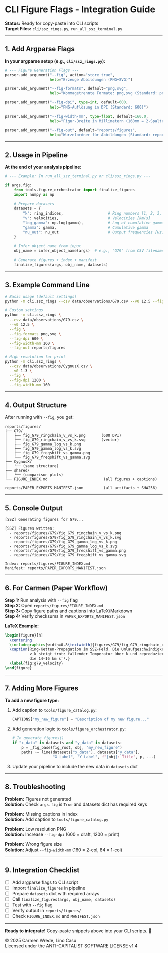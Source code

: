 # CLI Figure Flags - Integration Guide

**Status:** Ready for copy-paste into CLI scripts  
**Target Files:** `cli/ssz_rings.py`, `run_all_ssz_terminal.py`

---

## 1. Add Argparse Flags

**In your argparse setup (e.g., `cli/ssz_rings.py`):**

```python
# --- Figure Generation Flags ---
parser.add_argument("--fig", action="store_true",
                    help="Erzeuge Abbildungen (PNG+SVG)")

parser.add_argument("--fig-formats", default="png,svg",
                    help="Kommagetrennte Formate: png,svg (Standard: png,svg)")

parser.add_argument("--fig-dpi", type=int, default=600,
                    help="PNG-Auflösung in DPI (Standard: 600)")

parser.add_argument("--fig-width-mm", type=float, default=160.0,
                    help="Figur-Breite in Millimetern (160mm = 2-Spalten, 84mm = 1-Spalte)")

parser.add_argument("--fig-out", default="reports/figures",
                    help="Wurzelordner für Abbildungen (Standard: reports/figures)")
```

---

## 2. Usage in Pipeline

**At the end of your analysis pipeline:**

```python
# --- Example: In run_all_ssz_terminal.py or cli/ssz_rings.py ---

if args.fig:
    from tools.figure_orchestrator import finalize_figures
    import numpy as np
    
    # Prepare datasets
    datasets = {
        "k": ring_indices,                    # Ring numbers [1, 2, 3, ...]
        "v": velocities,                      # Velocities [km/s]
        "log_gamma": np.log(gamma),           # Log of cumulative gamma
        "gamma": gamma,                       # Cumulative gamma
        "nu_out": nu_out                      # Output frequencies [Hz]
    }
    
    # Infer object name from input
    obj_name = infer_object_name(args)  # e.g., "G79" from CSV filename
    
    # Generate figures + index + manifest
    finalize_figures(args, obj_name, datasets)
```

---

## 3. Example Command Line

```bash
# Basic usage (default settings)
python -m cli.ssz_rings --csv data/observations/G79.csv --v0 12.5 --fig

# Custom settings
python -m cli.ssz_rings \
  --csv data/observations/G79.csv \
  --v0 12.5 \
  --fig \
  --fig-formats png,svg \
  --fig-dpi 600 \
  --fig-width-mm 160 \
  --fig-out reports/figures

# High-resolution for print
python -m cli.ssz_rings \
  --csv data/observations/CygnusX.csv \
  --v0 1.3 \
  --fig \
  --fig-dpi 1200 \
  --fig-width-mm 160
```

---

## 4. Output Structure

After running with `--fig`, you get:

```
reports/figures/
├── G79/
│   ├── fig_G79_ringchain_v_vs_k.png       (600 DPI)
│   ├── fig_G79_ringchain_v_vs_k.svg       (vector)
│   ├── fig_G79_gamma_log_vs_k.png
│   ├── fig_G79_gamma_log_vs_k.svg
│   ├── fig_G79_freqshift_vs_gamma.png
│   └── fig_G79_freqshift_vs_gamma.svg
├── CygnusX/
│   └── (same structure)
├── shared/
│   └── (comparison plots)
└── FIGURE_INDEX.md                         (all figures + captions)

reports/PAPER_EXPORTS_MANIFEST.json         (all artifacts + SHA256)
```

---

## 5. Console Output

```
[SSZ] Generating figures for G79...

[SSZ] Figures written:
  - reports/figures/G79/fig_G79_ringchain_v_vs_k.png
  - reports/figures/G79/fig_G79_ringchain_v_vs_k.svg
  - reports/figures/G79/fig_G79_gamma_log_vs_k.png
  - reports/figures/G79/fig_G79_gamma_log_vs_k.svg
  - reports/figures/G79/fig_G79_freqshift_vs_gamma.png
  - reports/figures/G79/fig_G79_freqshift_vs_gamma.svg

Index: reports/figures/FIGURE_INDEX.md
Manifest: reports/PAPER_EXPORTS_MANIFEST.json
```

---

## 6. For Carmen (Paper Workflow)

**Step 1:** Run analysis with `--fig` flag  
**Step 2:** Open `reports/figures/FIGURE_INDEX.md`  
**Step 3:** Copy figure paths and captions into LaTeX/Markdown  
**Step 4:** Verify checksums in `PAPER_EXPORTS_MANIFEST.json`  

**LaTeX Example:**
```latex
\begin{figure}[h]
  \centering
  \includegraphics[width=0.8\textwidth]{figures/G79/fig_G79_ringchain_v_vs_k.pdf}
  \caption{Ring-Ketten-Propagation im SSZ-Feld. Die Umlaufgeschwindigkeit 
           v_k steigt trotz fallender Temperatur über k und reproduziert 
           die 14–16 km s⁻¹.}
  \label{fig:g79_velocity}
\end{figure}
```

---

## 7. Adding More Figures

**To add a new figure type:**

1. Add caption to `tools/figure_catalog.py`:
   ```python
   CAPTIONS["my_new_figure"] = "Description of my new figure..."
   ```

2. Add generation logic to `tools/figure_orchestrator.py`:
   ```python
   # In generate_figures()
   if "x_data" in datasets and "y_data" in datasets:
       p = _fig_base(fig_root, obj, "my_new_figure")
       paths += line(datasets["x_data"], datasets["y_data"], 
                     "X Label", "Y Label", f"{obj}: Title", p, ...)
   ```

3. Update your pipeline to include the new data in `datasets` dict

---

## 8. Troubleshooting

**Problem:** Figures not generated  
**Solution:** Check `args.fig` is `True` and datasets dict has required keys

**Problem:** Missing captions in index  
**Solution:** Add caption to `tools/figure_catalog.py`

**Problem:** Low resolution PNG  
**Solution:** Increase `--fig-dpi` (600 = draft, 1200 = print)

**Problem:** Wrong figure size  
**Solution:** Adjust `--fig-width-mm` (160 = 2-col, 84 = 1-col)

---

## 9. Integration Checklist

- [ ] Add argparse flags to CLI script
- [ ] Import `finalize_figures` in pipeline
- [ ] Prepare `datasets` dict with required arrays
- [ ] Call `finalize_figures(args, obj_name, datasets)`
- [ ] Test with `--fig` flag
- [ ] Verify output in `reports/figures/`
- [ ] Check `FIGURE_INDEX.md` and `MANIFEST.json`

---

**Ready to integrate!** Copy-paste snippets above into your CLI scripts. 🚀

© 2025 Carmen Wrede, Lino Casu  
Licensed under the ANTI-CAPITALIST SOFTWARE LICENSE v1.4
